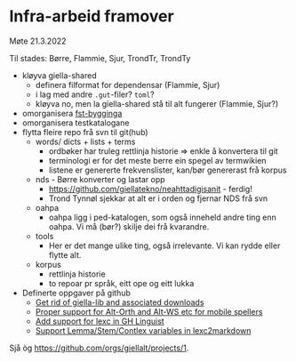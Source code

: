 # Infra-arbeid framover

Møte 21.3.2022

Til stades: Børre, Flammie, Sjur, TrondTr, TrondTy

* kløyva giella-shared
    * definera filformat for dependensar (Flammie, Sjur)
    * i lag med andre `.gut`-filer? `toml`?
    * kløyva no, men la giella-shared stå til alt fungerer (Flammie, Sjur?)
* omorganisera [fst-bygginga](https://github.com/giellalt/template-lang-und/issues/8)
* omorganisera testkatalogane
* flytta fleire repo frå svn til git(hub)
    * words/ dicts + lists + terms
        * ordbøker har truleg rettlinja historie => enkle å konvertera til git
        * terminologi er for det meste berre ein spegel av termwikien
        * listene er genererte frekvenslister, kan/bør genererast frå korpus
    * nds - Børre konverter og lastar opp
        * <https://github.com/giellatekno/neahttadigisanit> - ferdig!
        * Trond Tynnøl sjekkar at alt er i orden og fjernar NDS frå svn
    * oahpa
        * oahpa ligg i ped-katalogen, som også inneheld andre ting enn oahpa. Vi må (bør?) skilje dei frå kvarandre.
    * tools
        * Her er det mange ulike ting, også irrelevante. Vi kan rydde eller flytte alt.
    * korpus
        * rettlinja historie
        * to repoar pr språk, eitt ope og eitt lukka
* Definerte oppgaver på github
    * [Get rid of giella-lib and associated downloads](https://github.com/giellalt/giella-core/issues/1)
    * [Proper support for Alt-Orth and Alt-WS etc for mobile spellers](https://github.com/giellalt/giella-core/issues/2)
    * [Add support for lexc in GH Linguist](https://github.com/giellalt/giella-core/issues/16)
    * [Support Lemma/Stem/Contlex variables in lexc2markdown](https://github.com/giellalt/giella-core/issues/17)

Sjå òg <https://github.com/orgs/giellalt/projects/1>.
